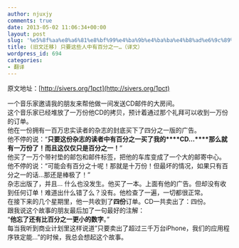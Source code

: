 ```yaml
---
author: njuxjy
comments: true
date: 2013-05-02 11:06:34+00:00
layout: post
slug: '%e5%8f%aa%e8%a6%81%e8%bf%99%e4%ba%9b%e4%ba%ba%e4%b8%ad%e6%9c%89%e7%99%be%e5%88%86%e4%b9%8b%e4%b8%80%ef%bc%88%e8%af%91%e6%96%87%ef%bc%89'
title: (旧文迁移) 只要这些人中有百分之一…（译文）
wordpress_id: 694
categories:
- 翻译
---
```


原文地址：[http://sivers.org/1pct](http://sivers.org/1pct)

 

一个音乐家邀请我的朋友来帮他做一间发送CD邮件的大房间。     
这个音乐家已经堆放了一万份他CD的拷贝，预计着通过那个礼拜可以收到一万份的订单。      
他在一份拥有一百万忠实读者的杂志的封底买下了四分之一版的广告。      
他不停的说：“**只要这份杂志的读者中有百分之一买了我的****CD…****那么就有一万份了！而且这仅仅只是百分之一！**”      
他买了一万个带衬垫的邮包和邮件标签，把他的车库变成了一个大的邮寄中心。      
他不停的说：“可能会有百分之十呢！那就是十万份！但最坏的情况，如果只有百分之一的话…那还是棒极了！”      
杂志出版了，并且… 什么也没发生。他买了一本。上面有他的广告。但却没有收到任何订单！难道出什么错了么？没有。他检查了一遍，一切都很正常。      
在接下来的几个星期里，他一共收到了**四份**订单。CD一共卖出了：四份。      
跟我说这个故事的朋友最后加了一句最好的注解：      
“**他忘了还有比百分之一更小的数字**。”      
每当我听到商业计划里这样说道”只要卖出了超过三千万台iPhone，我们的应用程序铁定能…”的时候，我总会想起这个故事。
